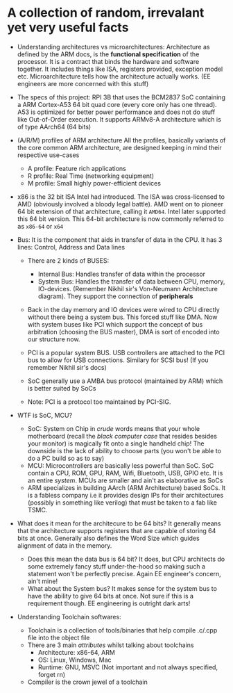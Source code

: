 # A collection of random, irrevalant yet very useful facts

-   Understanding architectures vs microarchitectures: Architecture as defined by the ARM docs, is the **functional specification**
    of the processor. It is a contract that binds the hardware and software together. It includes things like ISA, registers provided, exception model etc. Microarchitecture tells how the architecture actually works. (EE engineers are more concerned with this stuff)

-   The specs of this project: RPI 3B that uses the BCM2837 SoC containing a ARM Cortex-A53 64 bit quad core (every core only has one thread). A53 is optimized for better power performance and does not do stuff like Out-of-Order execution. It supports ARMv8-A architecture which is of type AArch64 (64 bits)

-   (A/R/M) profiles of ARM architecture
    All the profiles, basically variants of the core common ARM architecture, are designed keeping in mind their respective use-cases

    -   A profile: Feature rich applications
    -   R profile: Real Time (networking equipment)
    -   M profile: Small highly power-efficient devices

-   x86 is the 32 bit ISA Intel had introduced. The ISA was cross-licensed to AMD (obviously involved a bloody legal battle). AMD went on to pioneer 64 bit extension of that architecture, calling it `AMD64`. Intel later supported this 64 bit version. This 64-bit architecture is now commonly referred to as `x86-64` or `x64`

-   Bus: It is the component that aids in transfer of data in the CPU. It has 3 lines: Control, Address and Data lines

    -   There are 2 kinds of BUSES:

        -   Internal Bus: Handles transfer of data within the processor
        -   System Bus: Handles the transfer of data between CPU, memory, IO-devices. (Remember Nikhil sir's Von-Neumann Architecture diagram). They support the connection of **peripherals**

    -   Back in the day memory and IO devices were wired to CPU directly without there being a system bus. This forced stuff like DMA. Now with system buses like PCI which support the concept of bus arbitration (choosing the BUS master), DMA is sort of encoded into our structure now.

    -   PCI is a popular system BUS. USB controllers are attached to the PCI bus to allow for USB connections. Similary for SCSI bus! (If you remember Nikhil sir's docs)

    -   SoC generally use a AMBA bus protocol (maintained by ARM) which is better suited by SoCs

    -   Note: PCI is a protocol too maintained by PCI-SIG.

-   WTF is SoC, MCU?

    -   SoC: System on Chip in _crude_ words means that your whole motherboard (recall the _black computer case_ that resides besides your monitor) is magically fit onto a single handheld chip! The downside is the lack of ability to choose parts (you won't be able to do a PC build so as to say)
    -   MCU: Microcontrollers are basically less powerful than SoC. SoC contain a CPU, ROM, GPU, RAM, Wifi, Bluetooth, USB, GPIO etc. It is an entire _system_. MCUs are smaller and ain't as elaborative as SoCs
    -   ARM specializes in building AArch (ARM Architecture) based SoCs. It is a fabless company i.e it provides design IPs for their architectures (possibly in something like verilog) that must be taken to a fab like TSMC.

-   What does it mean for the architecure to be 64 bits?
    It generally means that the architecture supports registers that are capable of storing 64 bits at once. Generally also defines the Word Size which guides alignment of data in the memory.

    -   Does this mean the data bus is 64 bit? It does, but CPU architects do some extremely fancy stuff under-the-hood so making such a statement won't be perfectly precise. Again EE engineer's concern, ain't mine!
    -   What about the System bus? It makes sense for the system bus to have the ability to give 64 bits at once. Not sure if this is a requirement though. EE engineering is outright dark arts!

-   Understanding Toolchain softwares:
    -   Toolchain is a collection of tools/binaries that help compile .c/.cpp file into the object file
    -   There are 3 main _attributes_ whilst talking about toolchains
        -   Architecture: x86-64, ARM
        -   OS: Linux, Windows, Mac
        -   Runtime: GNU, MSVC (Not important and not always specified, forget rn)
    -   Compiler is the crown jewel of a toolchain


